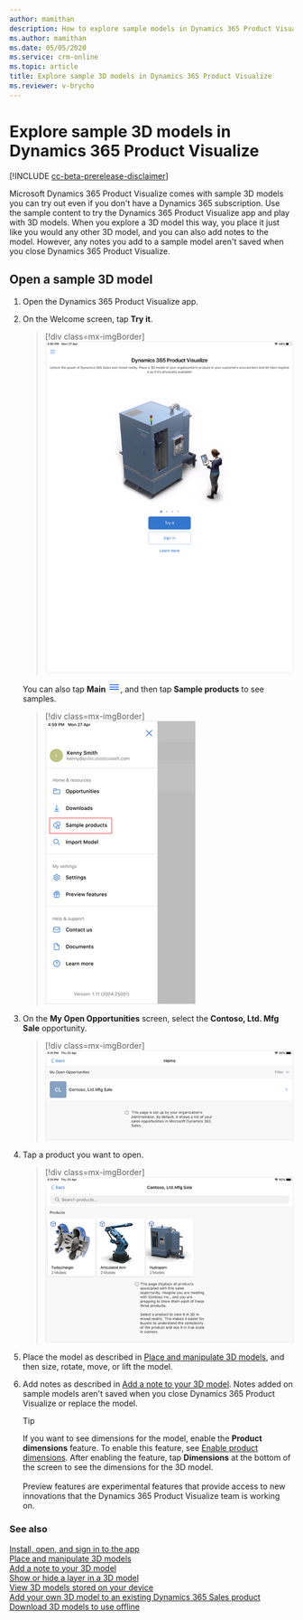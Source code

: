```yaml
---
author: mamithan
description: How to explore sample models in Dynamics 365 Product Visualize
ms.author: mamithan
ms.date: 05/05/2020
ms.service: crm-online
ms.topic: article
title: Explore sample 3D models in Dynamics 365 Product Visualize
ms.reviewer: v-brycho
---
```


# Explore sample 3D models in Dynamics 365 Product Visualize

[!INCLUDE [cc-beta-prerelease-disclaimer](../includes/cc-beta-prerelease-disclaimer.md)]

Microsoft Dynamics 365 Product Visualize comes with sample 3D models you can try out even if you don't have a Dynamics 365 subscription. Use the sample content to try the Dynamics 365 Product Visualize app and play with 3D models. When you explore a 3D model this way, you place it just like you would any other 3D model, and you can also add notes to the model. However, any notes you add to a sample model aren't saved when you close Dynamics 365 Product Visualize.

## Open a sample 3D model

1.	Open the Dynamics 365 Product Visualize app.

2.	On the Welcome screen, tap **Try it**.

     > [!div class=mx-imgBorder]
     > ![Welcome screen](media/welcome.png "Welcome screen")

     You can also tap **Main** ![Main menu icon](media/hamburger-icon.png "Main menu icon"), and then tap **Sample products** to see samples.
     
     > [!div class=mx-imgBorder]
     > ![Sample products menu item](media/sample-products-menu.png "Sample products menu item")
 
3. On the **My Open Opportunities** screen, select the **Contoso, Ltd. Mfg Sale** opportunity. 

     > [!div class=mx-imgBorder]
     > ![Sample opportunity](media/sample-opportunity.png "Sample opportunity")

4. Tap a product you want to open.

     > [!div class=mx-imgBorder]
     > ![Sample products](media/sample-products.png "Sample products")

5.	Place the model as described in [Place and manipulate 3D models](manipulate-models.md), and then size, rotate, move, or lift the model.

6.	Add notes as described in [Add a note to your 3D model](add-note.md). Notes added on sample models aren't saved when you close Dynamics 365 Product Visualize or replace the model.

    > [!TIP]
    > If you want to see dimensions for the model, enable the **Product dimensions** feature. To enable this feature, see [Enable product dimensions](product-dimensions.md). After enabling the feature, tap **Dimensions** at the bottom of the screen to see the dimensions for the 3D model.<br><br>Preview features are experimental features that provide access to new innovations that the Dynamics 365 Product Visualize team is working on.  

### See also

[Install, open, and sign in to the app](sign-in.md)<br>
[Place and manipulate 3D models](manipulate-models.md)<br>
[Add a note to your 3D model](add-note.md)<br>
[Show or hide a layer in a 3D model](layers.md)<br>
[View 3D models stored on your device](browse-models.md)<br>
[Add your own 3D model to an existing Dynamics 365 Sales product](add-model.md)<br>
[Download 3D models to use offline](download-models.md)

